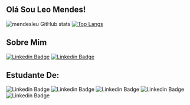 
## Olá Sou Leo Mendes!

![mendesleu GitHub stats](https://github-readme-stats.vercel.app/api?username=mendesleu&show_icons=true&theme=tokyonight)
[![Top Langs](https://github-readme-stats.vercel.app/api/top-langs/?username=mendesleu&layout=compact&theme=tokyonight)](https://github.com/mendesleu/github-readme-stats)


## Sobre Mim

[![Linkedin Badge](https://img.shields.io/badge/LinkedIn-0077B5?style=for-the-badge&logo=linkedin&logoColor=white&link=https://www.linkedin.com/in/leo-mendes/)]( https://www.linkedin.com/in/leo-mendes/) [![Linkedin Badge](https://img.shields.io/badge/Instagram-E4405F?style=for-the-badge&logo=instagram&logoColor=white&link=https://www.instagram.com/mendes_leu/)]( https://www.instagram.com/mendes_leu/)

## Estudante De: <br>
![Linkedin Badge](https://img.shields.io/badge/HTML5-E34F26?style=for-the-badge&logo=html5&logoColor=white) 
![Linkedin Badge](https://img.shields.io/badge/CSS3-1572B6?style=for-the-badge&logo=css3&logoColor=white) 
![Linkedin Badge](https://img.shields.io/badge/JavaScript-323330?style=for-the-badge&logo=javascript&logoColor=F7DF1E) 
![Linkedin Badge](https://img.shields.io/badge/PHP-777BB4?style=for-the-badge&logo=php&logoColor=white) 
![Linkedin Badge](https://img.shields.io/badge/MySQL-00000F?style=for-the-badge&logo=mysql&logoColor=white)
